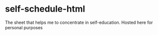# self-schedule-html
The sheet that helps me to concentrate in self-education. Hosted here for personal purposes
